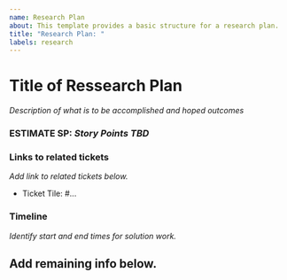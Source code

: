 ```yaml
---
name: Research Plan
about: This template provides a basic structure for a research plan.
title: "Research Plan: "
labels: research
---
```


# Title of Ressearch Plan
*Description of what is to be accomplished and hoped outcomes*

### ESTIMATE SP: *Story Points TBD*

### Links to related tickets
*Add link to related tickets below.*
- Ticket Tile: #...

### Timeline
*Identify start and end times for solution work.*

## Add remaining info below.


